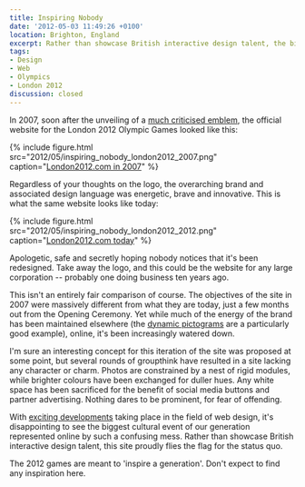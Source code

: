 ```yaml
---
title: Inspiring Nobody
date: '2012-05-03 11:49:26 +0100'
location: Brighton, England
excerpt: Rather than showcase British interactive design talent, the biggest cultural event of our generation has been represented online by an uninspired mess that flies the flag for the status quo.
tags:
- Design
- Web
- Olympics
- London 2012
discussion: closed
---
```

In 2007, soon after the unveiling of a [much criticised emblem][1], the official website for the London 2012 Olympic Games looked like this:

{% include figure.html
  src="2012/05/inspiring_nobody_london2012_2007.png"
  caption="[London2012.com in 2007](http://web.archive.org/web/20070910112153/http://london2012.com/)"
%}

Regardless of your thoughts on the logo, the overarching brand and associated design language was energetic, brave and innovative. This is what the same website looks like today:

{% include figure.html
  src="2012/05/inspiring_nobody_london2012_2012.png"
  caption="[London2012.com today](http://web.archive.org/web/20120503215130/http://london2012.com/)"
%}

Apologetic, safe and secretly hoping nobody notices that it's been redesigned. Take away the logo, and this could be the website for any large corporation -- probably one doing business ten years ago.

This isn't an entirely fair comparison of course. The objectives of the site in 2007 were massively different from what they are today, just a few months out from the Opening Ceremony. Yet while much of the energy of the brand has been maintained elsewhere (the [dynamic pictograms][2] are a particularly good example), online, it's been increasingly watered down.

I'm sure an interesting concept for this iteration of the site was proposed at some point, but several rounds of groupthink have resulted in a site lacking any character or charm. Photos are constrained by a nest of rigid modules, while brighter colours have been exchanged for duller hues. Any white space has been sacrificed for the benefit of social media buttons and partner advertising. Nothing dares to be prominent, for fear of offending.

With [exciting developments][3] taking place in the field of web design, it's disappointing to see the biggest cultural event of our generation represented online by such a confusing mess. Rather than showcase British interactive design talent, this site proudly flies the flag for the status quo.

The 2012 games are meant to 'inspire a generation'. Don't expect to find any inspiration here.

[1]: http://lloydyweb.paulrobertlloyd.com/blog/2007/06/2012_and_all_that.php
[2]: http://creativereview.co.uk/cr-blog/2009/october/london-2012-pictograms
[3]: http://alistapart.com/articles/responsive-web-design/
